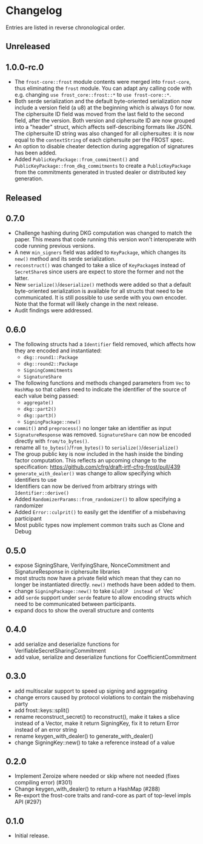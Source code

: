 # Changelog

Entries are listed in reverse chronological order.

## Unreleased

## 1.0.0-rc.0

* The `frost-core::frost` module contents were merged into `frost-core`, thus
  eliminating the `frost` module. You can adapt any calling code with e.g.
  changing `use frost_core::frost::*` to `use frost-core::*`.
* Both serde serialization and the default byte-oriented serialization now
  include a version field (a u8) at the beginning which is always 0 for now. The
  ciphersuite ID field was moved from the last field to the second field, after
  the version. Both version and ciphersuite ID are now grouped into a "header"
  struct, which affects self-describing formats like JSON. The ciphersuite ID
  string was also changed for all ciphersuites: it is now equal to the
  `contextString` of each ciphersuite per the FROST spec.
* An option to disable cheater detection during aggregation of signatures has been added.
* Added `PublicKeyPackage::from_commitment()` and
  `PublicKeyPackage::from_dkg_commitments` to create a `PublicKeyPackage` from
  the commitments generated in trusted dealer or distributed key generation.

## Released

## 0.7.0

* Challenge hashing during DKG computation was changed to match the paper.
  This means that code running this version won't interoperate with code
  running previous versions.
* A new `min_signers` field was added to `KeyPackage`, which changes its
  `new()` method and its serde serialization.
* `reconstruct()` was changed to take a slice of `KeyPackage`s instead of
  `SecretShare`s since users are expect to store the former and not the latter.
* New `serialize()`/`deserialize()` methods were added so that a default
  byte-oriented serialization is available for all structs that need to be
  communicated. It is still possible to use serde with you own encoder. Note
  that the format will likely change in the next release.
* Audit findings were addressed.


## 0.6.0

* The following structs had a `Identifier` field removed, which affects
  how they are encoded and instantiated:
  * `dkg::round1::Package`
  * `dkg::round2::Package`
  * `SigningCommitments`
  * `SignatureShare`
* The following functions and methods changed parameters from `Vec` to `HashMap`
  so that callers need to indicate the identifier of the source of each
  value being passed:
  * `aggregate()`
  * `dkg::part2()`
  * `dkg::part3()`
  * `SigningPackage::new()`
* `commit()` and `preprocess()` no longer take an identifier as input
* `SignatureResponse` was removed. `SignatureShare` can now be encoded directly with
  `from/to_bytes()`.
* rename all `to_bytes()`/`from_bytes()` to `serialize()`/`deserialize()`
* The group public key is now included in the hash inside the binding factor
  computation. This reflects an upcoming change to the specification:
  https://github.com/cfrg/draft-irtf-cfrg-frost/pull/439
* `generate_with_dealer()` was change to allow specifying which identifiers to use
* Identifiers can now be derived from arbitrary strings with `Identifier::derive()`
* Added `RandomizerParams::from_randomizer()` to allow specifying a randomizer
* Added `Error::culprit()` to easily get the identifier of a misbehaving participant
* Most public types now implement common traits such as Clone and Debug

## 0.5.0

* expose SigningShare, VerifyingShare, NonceCommitment and SignatureResponse in ciphersuite libraries
* most structs now have a private field which mean that they can no longer be
  instantiated directly. `new()` methods have been added to them.
* change `SigningPackage::new()` to take `&[u8]P  instead of `Vec<u8>`
* add `serde` support under `serde` feature to allow encoding structs which
  need to be communicated between participants.
* expand docs to show the overall structure and contents

## 0.4.0

* add serialize and deserialize functions for VerifiableSecretSharingCommitment
* add value, serialize and deserialize functions for CoefficientCommitment

## 0.3.0

* add multiscalar support to speed up signing and aggregating
* change errors caused by protocol violations to contain the misbehaving party
* add frost::keys::split()
* rename reconstruct_secret() to reconstruct(), make it takes a slice instead
  of a Vector, make it return SigningKey, fix it to return Error instead of an
  error string
* rename keygen_with_dealer() to generate_with_dealer()
* change SigningKey::new() to take a reference instead of a value

## 0.2.0

* Implement Zeroize where needed or skip where not needed (fixes compiling error) (#301)
* Change keygen_with_dealer() to return a HashMap (#288)
* Re-export the frost-core traits and rand-core as part of top-level impls API (#297)

## 0.1.0

* Initial release.
